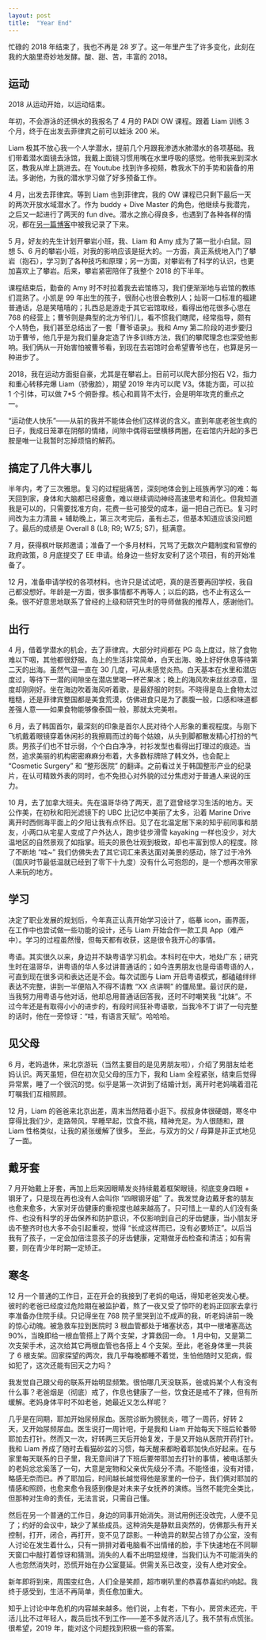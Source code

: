```yaml
---
layout: post
title:  "Year End"
---
```



忙碌的 2018 年结束了，我也不再是 28 岁了。这一年里产生了许多变化，此刻在我的大脑里奇妙地发酵。酸、甜、苦，丰富的 2018。

## 运动
2018 从运动开始，以运动结束。

年初，不会游泳的还惧水的我报名了 4 月的 PADI OW 课程。跟着 Liam 训练 3 个月，终于在出发去菲律宾之前可以蛙泳 200 米。

Liam 极其不放心我一个人学潜水，提前几个月跟我渗透水肺潜水的各项基础。我们带着潜水面镜去泳馆，我戴上面镜习惯用嘴在水里呼吸的感觉。他带我来到深水区，教我从岸上跳进去。在 Youtube 找到许多视频，教我水下的手势和装备的用法。多谢他，为我的潜水学习做了好多预备工作。

4 月，出发去菲律宾。等到 Liam 也到菲律宾，我的 OW 课程已只剩下最后一天的两次开放水域潜水了。作为 buddy + Dive Master 的角色，他继续与我潜完，之后又一起进行了两天的 fun dive。潜水之旅心得良多，也遇到了各种各样的情况，都在[另一篇博客](http://siqing.rocks/2018/05/08/My-OW-Experience.html)中被我记录了下来。

5 月，好友的先生计划开攀岩小班，我、Liam 和 Amy 成为了第一批小白鼠。回想 5、6 月的攀岩小班，对我的影响应该是挺大的。一方面，真正系统地入门了攀岩（抱石），学习到了各种技巧和原理；另一方面，对攀岩有了科学的认识，也更加喜欢上了攀岩。后来，攀岩紧密陪伴了我整个 2018 的下半年。

课程结束后，勤奋的 Amy 时不时拉着我去岩馆练习，我们便渐渐地与岩馆的教练们混熟了。小凯是 99 年出生的孩子，很耐心也很会教别人；灿哥一口标准的福建普通话，总是笑嘻嘻的；扎西总是游走于其它岩馆取经，看得出他花很多心思在 768 的经营上；曹爷则是典型的北方爷们儿，看不惯我们瞎爬，经常指导，颇有个人特色，我们甚至总结出了一套「曹爷语录」。我和 Amy 第二阶段的进步要归功于曹爷，他几乎是为我们量身定造了许多训练方法，我们的攀爬理念也深受他影响。我们俩从一开始害怕被曹爷看，到现在去岩馆时会希望曹爷也在，也算是另一种进步了。

2018，我在运动方面挺自豪，尤其是在攀岩上。目前可以爬大部分抱石 V2，指力和重心转移完爆 Liam（骄傲脸），期望 2019 年内可以爬 V3。体能方面，可以拉 1 个引体，可以做 7*5 个俯卧撑。核心和肩背不太行，会是明年攻克的重点之一。

“运动使人快乐”——从前的我并不能体会他们这样说的含义。直到年底老爸生病的日子，我成日笼罩在阴郁的情绪，间隙中偶得岩壁横移两圈，在岩馆内升起的多巴胺是唯一让我暂时忘掉烦恼的解药。


## 搞定了几件大事儿
半年内，考了三次雅思。复习的过程挺痛苦，深刻地体会到上班族再学习的难：每天回到家，身体和大脑都已经疲惫，难以继续调动神经高速思考和消化。但我知道我是可以的，只需要找准方向，花费一些可接受的成本，逼一把自己而已。复习时间改为主力清晨 + 辅助晚上，第三次考完后，虽有忐忑，但基本知道应该没问题了。最后的成绩是 Overall 8 (L8; R9; W7.5; S7)，挺满意。

7 月，获得枫叶联邦邀请；准备了一个多月材料，咒骂了无数次户籍制度和官僚的政府政策，8 月底提交了 EE 申请。给身边一些好友安利了这个项目，有的开始准备了。

12 月，准备申请学校的各项材料。也许只是试试吧，真的是否要再回学校，我自己都没想好。年龄是一方面，很多事情都不再等人；以后的路，也不止有这么一条。很不好意思地联系了曾经的上级和研究生时的导师做我的推荐人，感谢他们。


## 出行
4 月，借着学潜水的机会，去了菲律宾。大部分时间都在 PG 岛上度过，除了食物难以下咽，其他都很舒服。岛上的生活非常简单，白天出海、晚上好好休息等待第二天的出海。虽然气温一直在 30 几度，可从未感觉炎热。白天基本在水里和潜店度过，等待下一潜的间隙坐在潜店里喝一杯芒果冰；晚上的海风吹来丝丝凉意，湿度却刚刚好。坐在海边吹着海风听着歌，是最舒服的时刻。不晓得是岛上食物太过粗糙，还是菲律宾整国都是美食荒漠，仿佛进食只是为了裹腹一般，口感和味道都差强人意——如果食物能够像泰国一般，那就太完美啦。

6 月，去了韩国首尔，最深刻的印象是首尔人民对待个人形象的重视程度。与刚下飞机戴着眼镜穿着休闲衫的我擦肩而过的每个姑娘，从头到脚都散发精心打扮的气质。男孩子们也不甘示弱，个个白白净净，衬衫发型也看得出打理过的痕迹。当然，追求美丽的机构密密麻麻分布着，大多数标牌除了韩文外，也会配上 “Cosmetic Surgery” 和 “整形医院” 的翻译。之前看过关于韩国整形产业的纪录片，在认可精致外表的同时，也不免担心对外貌的过分焦虑对于普通人来说的压力。

10 月，去了加拿大班夫。先在温哥华待了两天，逛了逛曾经学习生活的地方。天公作美，在初秋和阳光滤镜下的 UBC 比记忆中美丽了太多，沿着 Marine Drive 离开时西侧海平面上的夕阳让我有点怀旧。见了在北温定居下来的知乎前同事和朋友，小两口从宅星人变成了户外达人，跑步徒步滑雪 kayaking 一样也没少，对大温地区的自然景观了如指掌。班夫的景色壮观到极致，却也丰富到惊人的程度。除了不断地 “哇~” 我们仿佛失去了其它词汇来表达面对美景的感动，除了过于冷外（国庆时节最低温就已经到了零下十九度）没有什么可抱怨的，是一个想再次带家人来玩的地方。

## 学习
决定了职业发展的规划后，今年真正认真开始学习设计了，临摹 icon，画界面，在工作中也尝试做一些功能的设计，还与 Liam 开始合作一款工具 App（难产中）。学习的过程虽然慢，但每天都有收获，这是很令我开心的事情。

粤语。其实很久以来，身边并不缺粤语学习机会。本科时在中大，地处广东；研究生时在温哥华，讲粤语的华人多过讲普通话的；如今连男朋友也是母语粤语的人，可直到现在很多词和表达还是不会。每次试图与 Liam 开启粤语模式，都磕磕绊绊表达不完整，讲到一半便陷入不得不请教 “XX 点讲啊” 的僵局里。最讨厌的是，当我努力用粤语与他对话，他却总用普通话回答我，还时不时嘲笑我 “北妹”。不过今年还是有取得小小的进步的，有段时间狂补粤语歌，当我冷不丁讲了一句完整的话时，他在一旁惊讶：“哇，有语言天赋”。哈哈哈。

## 见父母
6 月，老妈退休，来北京游玩（当然主要目的是见男朋友啦），介绍了男朋友给老妈认识。两天虽短，但在初次见父母的压力下，我和 Liam 全程紧张，结束后觉得异常累，睡了一个很沉的觉。似乎是第一次讲到了结婚计划，离开时老妈噙着泪花叮嘱我们互相照顾。

12 月，Liam 的爸爸来北京出差，周末当然陪着小逛下。叔叔身体很硬朗，寒冬中穿得比我们少，走路带风，早睡早起，饮食不挑，精神充足。为人很随和，跟 Liam 性格类似，让我的紧张缓解了很多。
至此，与双方的父 / 母算是非正式地见了一面。

## 戴牙套
7 月开始戴上牙套，再加上后来因眼睛发炎持续戴着框架眼镜，彻底变身四眼 + 钢牙了，只是现在再也没有人会叫你 “四眼钢牙姐” 了。我发觉身边戴牙套的朋友也愈来愈多，大家对牙齿健康的重视度也越来越高了。只可惜上一辈的人们没有条件、也没有科学的牙齿保养和防护意识，不仅影响到自己的牙齿健康，当小朋友牙齿不整齐时也大多不会引起重视，觉得 “长成这样而已，没有必要矫正”。以后当我有了孩子，一定会加倍注意孩子的牙齿健康，定期做牙齿检查和清洁；如有需要，则在青少年时期一定矫正。

## 寒冬
12 月一个普通的工作日，正在开会的我接到了老妈的电话，得知老爸突发心梗。彼时的老爸已经度过危险期在被监护着，熬了一夜又受了惊吓的老妈正回家去拿行李准备办住院手续。只记得坐在 768 院子里哭到泣不成声的我，听老妈讲前一晚的惊心动魄。被急救车拉到医院时 3 根血管都处于堵塞状态，其中一根堵塞高达 90%，当晚即给一根血管搭上了两个支架，才算救回一命。 1 月中旬，又是第二次支架手术，这次给其它两根血管也各搭上 4 个支架。至此，老爸身体里一共装了 6 根支架。回家探望的两次，我几乎每晚都睡不着觉，生怕他随时又犯病，假如犯了，这次还能有回天之力吗？

我发觉自己跟父母的联系开始明显频繁。很怕哪几天没联系，爸或妈某个人有没有什么事？老爸烟是（彻底）戒了，作息也健康了一些，饮食还是戒不了辣，但有所缓解。老妈身体平时不如老爸，她最近又怎么样呢？

几乎是在同期，耶加开始尿频尿血。医院诊断为膀胱炎，喂了一周药，好转 2 天，又开始尿频尿血。医生说打一周针吧，于是我和 Liam 开始每天下班后轮番带耶加去打针。然而又一次，好转两三天后开始复发，于是又开始从医院开药打针。我和 Liam 养成了随时去看猫砂盆的习惯，每天醒来都盼着耶加快点好起来。在与家里每天联系的日子里，我无意间讲了下班后要带耶加去打针的事情，被电话那头的老妈忿忿奚落了一句，大意是宠物和父亲优先级分不清。不能怪谁，没有对错，略感无奈而已。养了耶加后，时间越长越觉得他是家里的一份子，我们俩对耶加的情感和照顾，也愈来愈令我感到像是对未来子女抚养的演练。当然不能完全类比，但那种对生命的责任，无法言说，只需自己懂。

然后在另一个普通的工作日，身边的同事开始消失。测试用例还没改完，人便不见了；约好的会议中，缺少了某些成员。这种消失是静默且突然的，仿佛那头有开关控制，打开，闭合，再打开，变不见了踪影。一种诡异的默契占领了办公室，没有人讨论在发生着什么，只有一排排对着电脑看不出情绪的脸，手下快速地在不同聊天窗口中敲打着惊讶和猜测。消失的人看不出明显规律，当我们认为不可能消失的人也忽然消失时，恐慌开始在办公室蔓延。供需关系已改变，没有人绝对安全。

新年即将到来，周围变红色，人们全是笑颜，超市喇叭里的恭喜恭喜如约响起。我终于感受到，生活不再简单，责任愈加重大。


知乎上讨论中年危机的内容越来越多。他们说，上有老，下有小，房贷未还完，干活儿比不过年轻人，裁员后找不到工作——差不多就齐活儿了。我不禁有点慌张。很希望，2019 年，能对这个问题找到积极一些的答案。